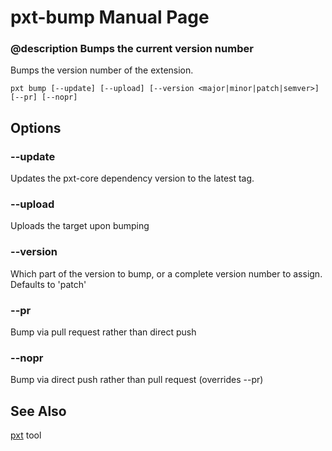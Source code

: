 # pxt-bump Manual Page

### @description Bumps the current version number

Bumps the version number of the extension.

```
pxt bump [--update] [--upload] [--version <major|minor|patch|semver>] [--pr] [--nopr]
```

## Options

### --update

Updates the pxt-core dependency version to the latest tag.

### --upload

Uploads the target upon bumping

### --version

Which part of the version to bump, or a complete version number to assign. Defaults to 'patch'

### --pr

Bump via pull request rather than direct push

### --nopr

Bump via direct push rather than pull request (overrides --pr)

## See Also

[pxt](/cli) tool

